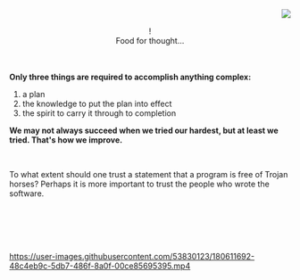 <img align="right" src="https://i.imgur.com/lryIlZT.png"/>
<br>
<p align="center">!<br>
Food for thought...</p>
<br><br>
<b>Only three things are required to accomplish anything complex:</b>
<ol>
<li> a plan</li>
<li> the knowledge to put the plan into effect</li>
<li> the spirit to carry it through to completion<br></li>
</ol>
<p><b>We may not always succeed when we tried our hardest, but at least we tried. That's how we improve.</b></p>
<br>
<p>To what extent should one trust a statement that a program is free of Trojan horses? Perhaps it is more important to trust the people who wrote the software.</p>
<br><br><br><br>

https://user-images.githubusercontent.com/53830123/180611692-48c4eb9c-5db7-486f-8a0f-00ce85695395.mp4
